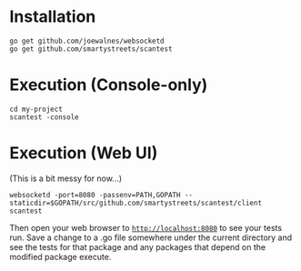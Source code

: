 
# Installation
```
go get github.com/joewalnes/websocketd
go get github.com/smartystreets/scantest
```

# Execution (Console-only)

```
cd my-project
scantest -console
```

# Execution (Web UI)

(This is a bit messy for now...)

```
websocketd -port=8080 -passenv=PATH,GOPATH --staticdir=$GOPATH/src/github.com/smartystreets/scantest/client scantest
```

Then open your web browser to [`http://localhost:8080`](http://localhost:8080) to see your tests run. Save a change to a .go file somewhere under the current directory and see the tests for that package and any packages that depend on the modified package execute.

